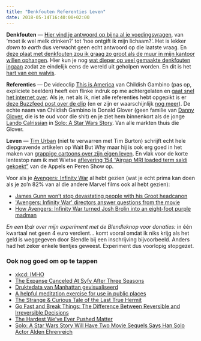 ```yaml
---
title: "Denkfouten Referenties Leven"
date: 2018-05-14T16:40:00+02:00
---
```


**Denkfouten** — [Hier vind je antwoord op bijna al je voedingsvragen](http://amp.grubstreet.com/2018/03/ultimate-conversation-on-healthy-eating-and-nutrition.html), van ‘moet ik wel melk drinken?’ tot ‘hoe ontgift ik mijn lichaam?’. Het is lekker _down to earth_ dus verwacht geen echt antwoord op die laatste vraag. En [deze plaat met denkfouten zou ik graag zo groot als de muur in mijn kantoor willen ophangen](https://upload.wikimedia.org/wikipedia/commons/c/ce/Cognitive_Bias_Codex_With_Definitions%2C_an_Extension_of_the_work_of_John_Manoogian_by_Brian_Morrissette.jpg). Hier kun je nog [wat dieper op veel gemaakte denkfouten ingaan](https://betterhumans.coach.me/cognitive-bias-cheat-sheet-55a472476b18) zodat ze eindelijk eens de wereld uit geholpen worden. En dit is het [hart van een walvis](https://www.wired.com/story/how-scientists-preserved-a-440-pound-blue-whale-heart/).

**Referenties** — De videoclip [This is America](https://youtu.be/VYOjWnS4cMY) van Childish Gambino (pas op, expliciete beelden) heeft een flinke indruk op me achtergelaten en [gaat snel het internet over](https://boingboing.net/2018/05/10/bears-repeat-watching.html). Als je, net als ik, niet alle referenties hebt opgepikt is er [deze Buzzfeed post over de clip](https://www.buzzfeed.com/kevinsmith/childish-gambino-hidden-meaning-this-is-america) (en er zijn er waarschijnlijk [nog meer](https://twitter.com/vixtoriaclark/status/994017875231784960)). De echte naam van Childish Gambino is Donald Glover (geen familie van [Danny Glover](https://www.imdb.com/name/nm0000418/), die is te oud voor die shit) en je ziet hem binnenkort als de jonge [Lando Calrissian](https://en.wikipedia.org/wiki/Lando_Calrissian) in [Solo: A Star Wars Story](https://www.imdb.com/title/tt3778644/). Van alle markten thuis die Glover.

**Leven** — [Tim Urban](https://waitbutwhy.com/wait-but-who) (niet te verwarren met Tim Burton) schrijft echt hele diepgravende artikelen op Wait But Why maar hij is ook erg goed in het maken van [grappige cartoons over zijn eigen leven](https://waitbutwhy.com/2018/04/coffee-shop-debacle.html). En vlak voor de korte lentestop nam ik met Wietse [aflevering 154 “Airgap MRI loaded term saldi gekoekt”](http://appelsenperenshow.nl/aflevering/2018/4/26/154-airgap-mri-loaded-term-saldi-gekoekt) van de Appels en Peren Show op.

Voor als je [Avengers: Infinity War](https://en.wikipedia.org/wiki/Avengers:_Infinity_War) al hebt gezien (wat je echt prima kan doen als je zo’n 82% van al die andere Marvel films ook al hebt gezien):

- [James Gunn won’t stop devastating people with his Groot headcanon](https://www.theverge.com/2018/5/7/17326878/james-gunn-groot-avengers-infinity-war-final-words-twitter)
- ['Avengers: Infinity War' directors answer questions from the movie](http://www.businessinsider.com/avengers-infinity-war-directors-answer-movie-questions-2018-5?international=true&r=US&IR=T)
- [How Avengers: Infinity War turned Josh Brolin into an eight-foot purple madman](https://www.theverge.com/2018/5/10/17340488/avengers-infinity-war-marvel-thanos-visual-effects-digital-domain)

_En een tl;dr over mijn experiment met de Blendleknop voor donaties:_ in één kwartaal net geen 4 euro verdient… komt vooral omdat ik niks krijg als het geld is weggegeven door Blendle bij een inschrijving bijvoorbeeld. Anders had het zeker enkele tientjes geweest. Experiment dus voorlopig stopgezet.

### Ook nog goed om op te tappen

- [xkcd: IMHO](https://xkcd.com/1989/)
- [The Expanse Canceled At Syfy After Three Seasons](https://screenrant.com/expanse-canceled-syfy/)
- [Druktedata van Manhattan gevisualiseerd](https://twitter.com/DannyDutch/status/993930158435373057)
- [A helpful meditation exercise for use in public places](https://kottke.org/18/04/a-helpful-meditation-exercise-for-use-in-public-places)
- [The Strange & Curious Tale of the Last True Hermit](https://www.gq.com/story/the-last-true-hermit)
- [Go Fast and Break Things: The Difference Between Reversible and Irreversible Decisions](https://www.fs.blog/2018/04/reversible-irreversible-decisions/)
- [The Hardest We’ve Ever Pushed Matter](https://www.youtube.com/watch?v=W-FqE81rhqA&feature=share)
- [Solo: A Star Wars Story Will Have Two Movie Sequels Says Han Solo Actor Alden Ehrenreich](https://www.esquire.com/entertainment/movies/a19991800/solo-a-star-wars-story-han-solo-movie-sequels-alden-ehrenreich/)
